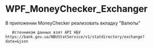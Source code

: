 # WPF_MoneyChecker_Exchanger
В приложении MoneyChecker реализовать вкладку "Валюты"

       Источником данных взят API НБУ https://bank.gov.ua/NBUStatService/v1/statdirectory/exchange?date=&json
       
